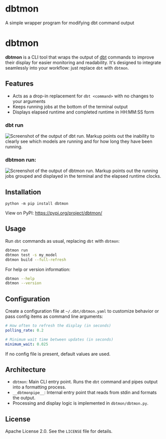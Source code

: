 # dbtmon
A simple wrapper program for modifying dbt command output

# dbtmon

**dbtmon** is a CLI tool that wraps the output of [dbt](https://docs.getdbt.com/) commands to
improve their display for easier monitoring and readability. It's designed to integrate seamlessly 
into your workflow: just replace `dbt` with `dbtmon`.


## Features

- Acts as a drop-in replacement for `dbt <command>` with no changes to your arguments
- Keeps running jobs at the bottom of the terminal output
- Displays elapsed runtime and completed runtime in HH:MM:SS form

### dbt run
![Screenshot of the output of dbt run. Markup points out the inability to clearly see which models
are running and for how long they have been running.](/assets/dbt_screenshot.png)

### dbtmon run:

![Screenshot of the output of dbtmon run. Markup points out the running jobs grouped and displayed
in the terminal and the elapsed runtime clocks.](/assets/dbtmon_screenshot.png)


## Installation

`python -m pip install dbtmon`

View on PyPI: https://pypi.org/project/dbtmon/


## Usage

Run `dbt` commands as usual, replacing `dbt` with `dbtmon`:

```bash
dbtmon run
dbtmon test -s my_model
dbtmon build --full-refresh
```

For help or version information:

```bash
dbtmon --help
dbtmon --version
```


## Configuration

Create a configuration file at `~/.dbt/dbtmon.yaml` to customize behavior or pass config items as
command line arguments:

```yaml
# How often to refresh the display (in seconds)
polling_rate: 0.2

# Minimum wait time between updates (in seconds)
minimum_wait: 0.025
```

If no config file is present, default values are used.


## Architecture

- `dbtmon`: Main CLI entry point. Runs the `dbt` command and pipes output into a formatting process.
- `__dbtmonpipe__`: Internal entry point that reads from stdin and formats the output.
- Processing and display logic is implemented in `dbtmon/dbtmon.py`.


## License

Apache License 2.0. See the `LICENSE` file for details.

